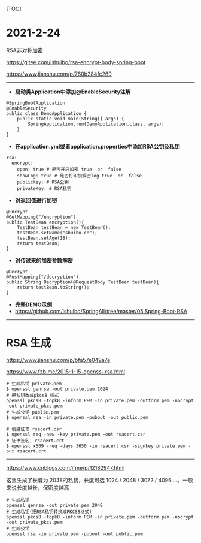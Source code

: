 [TOC]

# 2021-2-24

RSA非对称加密

https://gitee.com/ishuibo/rsa-encrypt-body-spring-boot

https://www.jianshu.com/p/760b284fc269

---

- **启动类Application中添加@EnableSecurity注解**

```
@SpringBootApplication
@EnableSecurity
public class DemoApplication {
    public static void main(String[] args) {
        SpringApplication.run(DemoApplication.class, args);
    }
}
```

- **在application.yml或者application.properties中添加RSA公钥及私钥**

```
rsa:
  encrypt:
    open: true # 是否开启加密 true  or  false
    showLog: true # 是否打印加解密log true  or  false
    publicKey: # RSA公钥
    privateKey: # RSA私钥
```

- **对返回值进行加密**

```
@Encrypt
@GetMapping("/encryption")
public TestBean encryption(){
    TestBean testBean = new TestBean();
    testBean.setName("shuibo.cn");
    testBean.setAge(18);
    return testBean;
}
```

- **对传过来的加密参数解密**

```
@Decrypt
@PostMapping("/decryption")
public String Decryption(@RequestBody TestBean testBean){
    return testBean.toString();
}
```

- **完整DEMO示例**
- https://github.com/ishuibo/SpringAll/tree/master/05.Spring-Boot-RSA

---

# RSA 生成

https://www.jianshu.com/p/bfa57e049a7e

https://www.fzb.me/2015-1-15-openssl-rsa.html

```shell
# 生成私钥 private.pem
$ openssl genrsa -out private.pem 1024
# 把私钥改成pkcs8 格式
openssl pkcs8 -topk8 -inform PEM -in private.pem -outform pem -nocrypt -out private_pkcs.pem
# 生成公钥 public.pem
$ openssl rsa -in private.pem -pubout -out public.pem

# 创建证书 rsacert.csr
$ openssl req -new -key private.pem -out rsacert.csr
# 证书签名, rsacert.crt
$ openssl x509 -req -days 3650 -in rsacert.csr -signkey private.pem -out rsacert.crt
```
---

https://www.cnblogs.com/ifme/p/12182947.html

这里生成了长度为 2048的私钥，长度可选 1024 / 2048 / 3072 / 4096 ...。一般来说长度越长，保密度越高
```shell
# 生成私钥
openssl genrsa -out private.pem 2048
# 生成私钥(把RSA私钥转换成PKCS8格式)
openssl pkcs8 -topk8 -inform PEM -in private.pem -outform pem -nocrypt -out private_pkcs.pem
# 生成公钥
openssl rsa -in private.pem -pubout -out public.pem
```
